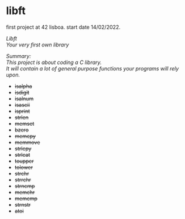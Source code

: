# libft

first project at 42 lisboa. start date 14/02/2022.

*Libft  
Your very first own library*

*Summary:  
This project is about coding a C library.  
It will contain a lot of general purpose functions your programs will rely upon.*

* ~~isalpha~~  
* ~~isdigit~~  
* ~~isalnum~~  
* ~~isascii~~  
* ~~isprint~~  
* ~~strlen~~  
* ~~memset~~  
* ~~bzero~~  
* ~~memcpy~~  
* ~~memmove~~  
* ~~strlcpy~~  
* ~~strlcat~~  
* ~~toupper~~  
* ~~tolower~~  
* ~~strchr~~  
* ~~strrchr~~  
* ~~strncmp~~  
* ~~memchr~~  
* ~~memcmp~~  
* ~~strnstr~~  
* ~~atoi~~  
